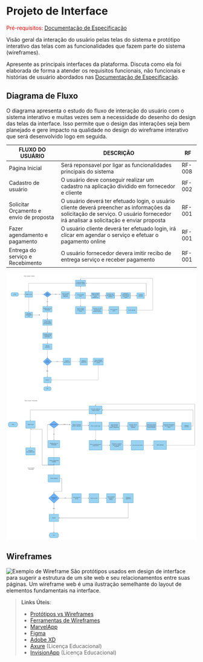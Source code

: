 
# Projeto de Interface

<span style="color:red">Pré-requisitos: <a href="2-Especificação do Projeto.md"> Documentação de Especificação</a></span>

Visão geral da interação do usuário pelas telas do sistema e protótipo interativo das telas com as funcionalidades que fazem parte do sistema (wireframes).

 Apresente as principais interfaces da plataforma. Discuta como ela foi elaborada de forma a atender os requisitos funcionais, não funcionais e histórias de usuário abordados nas <a href="2-Especificação do Projeto.md"> Documentação de Especificação</a>.

## Diagrama de Fluxo

O diagrama apresenta o estudo do fluxo de interação do usuário com o sistema interativo e  muitas vezes sem a necessidade do desenho do design das telas da interface. Isso permite que o design das interações seja bem planejado e gere impacto na qualidade no design do wireframe interativo que será desenvolvido logo em seguida.

|FLUXO DO USUÁRIO| DESCRIÇÃO | RF |
|--|-------------------------------------------------------|----------------------|
|Página Inicial| Será reponsavel por ligar as funcionalidades principais do sistema| RF-008 |
|Cadastro de usuário | O usuário deve conseguir realizar um cadastro na aplicação dividido em fornecedor e cliente| RF-002 |
|Solicitar Orçamento e envio de proposta|O usuário deverá ter efetuado login, o usuário cliente deverá preencher as informações da solicitação de serviço. O usuário fornecedor irá analisar a solicitação e enviar proposta| RF-001 || RF-003|| RF-004| | RF-006 |
|Fazer agendamento e pagamento|O usuário cliente deverá ter efetuado login, irá clicar em agendar o serviço e efetuar o pagamento online| RF-001 || RF-003 || RF-005 |
|Entrega do serviço e Recebimento|O usuário fornecedor devera imitir recibo de entrega serviço e receber pagamento| RF-001 || RF-003 || RF-011|

![Exemplo de Diagrama de Fluxo](https://github.com/ICEI-PUC-Minas-PMV-ADS/pmv-ads-2022-1-e2-proj-int-t4-sistema-de-contratacao-de-servicos/blob/main/docs/img/Diagrama%20de%20Fluxo%20de%20Usu%C3%A1rio%20-%20P%C3%A1gina%203.jpeg)

## Wireframes

![Exemplo de Wireframe](img/wireframe-example.png)
São protótipos usados em design de interface para sugerir a estrutura de um site web e seu relacionamentos entre suas páginas. Um wireframe web é uma ilustração semelhante do layout de elementos fundamentais na interface.
 
> **Links Úteis**:
> - [Protótipos vs Wireframes](https://www.nngroup.com/videos/prototypes-vs-wireframes-ux-projects/)
> - [Ferramentas de Wireframes](https://rockcontent.com/blog/wireframes/)
> - [MarvelApp](https://marvelapp.com/developers/documentation/tutorials/)
> - [Figma](https://www.figma.com/)
> - [Adobe XD](https://www.adobe.com/br/products/xd.html#scroll)
> - [Axure](https://www.axure.com/edu) (Licença Educacional)
> - [InvisionApp](https://www.invisionapp.com/) (Licença Educacional)
